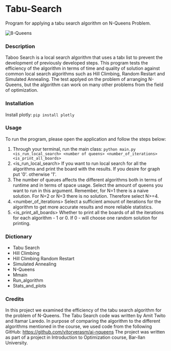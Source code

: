 # Tabu-Search 

Program for applying a tabu search algorithm on N-Queens Problem.

![8-Queens](https://camo.githubusercontent.com/c5cfe4d6754fc02929fe16e8dd0368bd1cc9aaf960c9ab3258a893cd42e63abc/68747470733a2f2f6d69726f2e6d656469756d2e636f6d2f6d61782f3931342f312a53564350326c4970316a667a4a75516e5f51556556672e706e67)

### Description

Taboo Search is a local search algorithm that uses a tabו list to prevent the development of previously developed steps.
This program tests the efficiency of the algorithm in terms of time and quality of solution against common local search algorithms
such as Hill Climbing, Random Restart and Simulated Annealing.
The test applyed on the problem of arranging N-Queens, but the algorithm can work on many other problems from the field of optimization.

### Installation

Install plotly: `pip install plotly`


### Usage

To run the program, please open the application and follow the steps below:
1. Through your terminal, run the main class: `python main.py <is_run_local_search> <number of queens> <number_of_iterations> <is_print_all_boards>`
2. <is_run_local_search> If you want to run local search for all the algorithms and print the board with the results. If you desire for graph put '0'. otherwise '1'.
3. <number of queens> The number of queues affects the different algorithms both in terms of runtime and in terms of space usage.
  Select the amount of queens you want to run in this argument. Remember, for N=1 there is a naive solution.
  For N=2 or N=3 there is no solution. Therefore select N>=4.
4. <number_of_iterations> Select a sufficient amount of iterations for the algorithm to get more accurate results and more reliable statistics.
5. <is_print_all_boards> Whether to print all the boards of all the iterations for each algorithm - 1 or 0. If 0 - will choose one random solution for printing.

 
### Dictionary
 
* Tabu Search
* Hill Climbing
* Hill Climbing Random Restart  
* Simulated Annealing  
* N-Queens  
* Mmain
* Run_algorithm
* Stats_and_plots

### Credits
  
In this project we examined the efficiency of the tabu search algorithm for the problem of N-Queens.
The Tabu Search code was written by Amit Twito and Itamar Laredo.
In purpose of comparing the algorithm to the different algorithms mentioned in the course, we used code from the following GitHub:
https://github.com/vitorverasm/ai-nqueens
The project was written as part of a project in Introduction to Optimization course, Bar-Ilan University.
